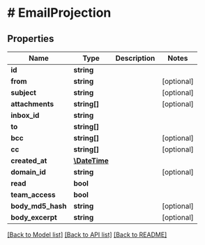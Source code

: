 # # EmailProjection

## Properties

Name | Type | Description | Notes
------------ | ------------- | ------------- | -------------
**id** | **string** |  |
**from** | **string** |  | [optional]
**subject** | **string** |  | [optional]
**attachments** | **string[]** |  | [optional]
**inbox_id** | **string** |  |
**to** | **string[]** |  |
**bcc** | **string[]** |  | [optional]
**cc** | **string[]** |  | [optional]
**created_at** | [**\DateTime**](\DateTime) |  |
**domain_id** | **string** |  | [optional]
**read** | **bool** |  |
**team_access** | **bool** |  |
**body_md5_hash** | **string** |  | [optional]
**body_excerpt** | **string** |  | [optional]

[[Back to Model list]](../../README#models) [[Back to API list]](../../README#endpoints) [[Back to README]](../../README)

